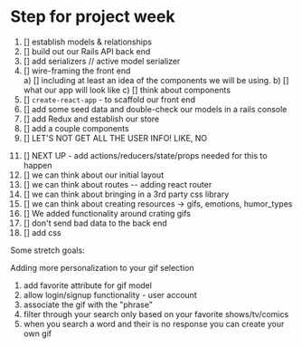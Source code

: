 
# Step for project week
1. [] establish models & relationships
2. [] build out our Rails API back end
3. [] add serializers // active model serializer
4. [] wire-framing the front end  
  a) [] including at least an idea of the components we will be using.
  b) [] what our app will look like
  c) [] think about components
5. [] `create-react-app` - to scaffold our front end
6. [] add some seed data and double-check our models in a rails console
7. [] add Redux and establish our store
8. [] add a couple components
9. [] LET'S NOT GET ALL THE USER INFO! LIKE, NO
<!-- 10. [] WHERE WE ARE -- just updated gifs index controller action so that we can get the current user's trips on load..." -->
11. [] NEXT UP - add actions/reducers/state/props needed for this to happen
12. [] we can think about our initial layout
13. [] we can think about routes -- adding react router
14. [] we can think about bringing in a 3rd party css library
15. [] we can think about creating resources -> gifs, emotions, humor_types
16. [] We added functionality around crating gifs
17. [] don't send bad data to the back end
18. [] add css

Some stretch goals:

Adding more personalization to your gif selection
1. add favorite attribute for gif model
2. allow login/signup functionality - user account
3. associate the gif with the  "phrase"
4. filter through your search only based on your favorite shows/tv/comics
5. when you search a word and their is no response you can create your own gif
